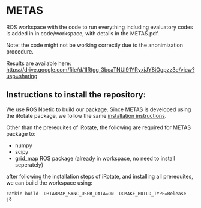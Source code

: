 # METAS

ROS workspace with the code to run everything including evaluatory codes is added in in code/workspace, with details in the METAS.pdf.

Note: the code might not be working correctly due to the anonimization procedure.

Results are available here: https://drive.google.com/file/d/1IRtgg_3bcaTNUl91YRyxjJY8iOgpzz3e/view?usp=sharing

## Instructions to install the repository:

We use ROS Noetic to build our package. Since METAS is developed using the iRotate package, we follow the same [installation instructions](https://github.com/eliabntt/irotate_active_slam/blob/noetic/INSTALL.md).

Other than the prerequites of iRotate, the following are required for METAS package to:

- numpy
- scipy
- grid_map ROS package (already in workspace, no need to install seperately)

after following the installation steps of iRotate, and installing all prerequites, we can build the workspace using:

```catkin build -DRTABMAP_SYNC_USER_DATA=ON -DCMAKE_BUILD_TYPE=Release -j8```